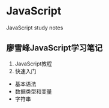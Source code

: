 # JavaScript
JavaScript study notes
## 廖雪峰JavaScript学习笔记
1. JavaScript教程
2. 快速入门
 * 基本语法
 * 数据类型和变量
 * 字符串